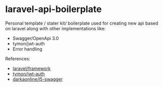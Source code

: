 # laravel-api-boilerplate

Personal template / stater kit/ boilerplate used for creating new api based on laravel along with other implementations like:

- Swagger/OpenApi 3.0 
- tymon/jwt-auth
- Error handling

References:

- [laravel/framework](https://jwt-auth.readthedocs.io/en/docs/laravel-installation/)
- [tymon/jwt-auth](https://jwt-auth.readthedocs.io/en/docs/laravel-installation/)
- [darkaonline/l5-swagger](https://github.com/DarkaOnLine/L5-Swagger)
